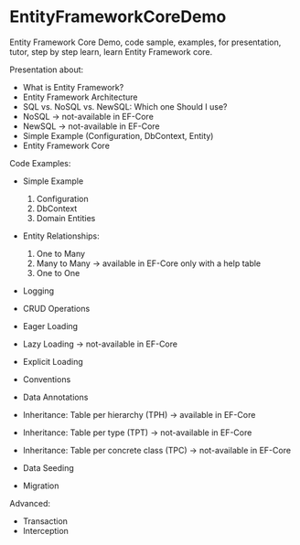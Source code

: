 # EntityFrameworkCoreDemo
Entity Framework Core Demo, code sample, examples, for presentation, tutor, step by step learn, learn Entity Framework core.

Presentation about: 
- What is Entity Framework?
- Entity Framework Architecture
- SQL vs. NoSQL vs. NewSQL: Which one Should I use?
- NoSQL -> not-available in EF-Core
- NewSQL -> not-available in EF-Core
- Simple Example (Configuration, DbContext, Entity)
- Entity Framework Core

Code Examples: 
- Simple Example 
   1) Configuration
   2) DbContext 
   3) Domain Entities

- Entity Relationships:
  1) One to Many 
  2) Many to Many -> available in EF-Core only with a help table
  3) One to One

- Logging 
- CRUD Operations
- Eager Loading
- Lazy Loading -> not-available in EF-Core
- Explicit Loading
- Conventions
- Data Annotations
- Inheritance: Table per hierarchy (TPH) -> available in EF-Core
- Inheritance: Table per type (TPT) -> not-available in EF-Core
- Inheritance: Table per concrete class (TPC) -> not-available in EF-Core
- Data Seeding
- Migration

Advanced:
- Transaction
- Interception
